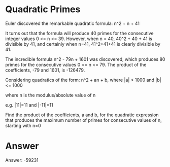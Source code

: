 # Quadratic Primes

Euler discovered the remarkable quadratic formula:
n^2 + n + 41 

It turns out that the formula will produce 40 primes for the consecutive integer values 0 <= n <= 39. However, when n = 40, 40^2 + 40 + 41 is divisible by 41, and certainly when n=41, 41^2+41+41 is clearly divisible by 41.

The incredible formula n^2 - 79n + 1601 was discovered, which produces 80 primes for the consecutive values 0 <= n <= 79. The product of the coefficients, -79 and 1601, is -126479.

Considering quadratics of the form:
n^2 + an + b, where |a| < 1000 and |b| <= 1000


where n is the modulus/absolute value of n

e.g. |11|=11 and |-11|=11

Find the product of the coefficients, a and b, for the quadratic expression that produces the maximum number of primes for consecutive values of n, starting with n=0

# Answer

Answer: -59231